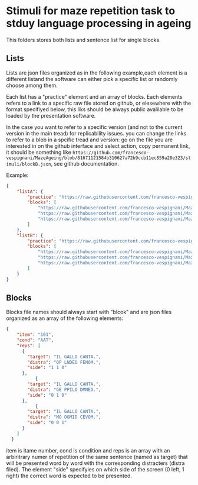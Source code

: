 # Stimuli for maze repetition task to stduy language processing in ageing

This folders stores both lists and sentence list for single blocks.

## Lists

Lists are json files organized as in the following example,each element is a different listand the software can either pick a specific list or randomly choose among them.

Each list has a "practice" element and an array of blocks.  Each elements refers to a link to a specific raw file stored on github, or elesewhere with the format specifiyed below, this liks should be always public avalilable to be loaded by the presentation software.  


In the case you want to refer to a specific version (and not to the current version in the main tread) for replicability issues. you can change the links to refer to a blob in a spcific tread and version: go on the file you are interested in on the github interface and select action, copy permanent link,  it should be something like `https://github.com/francesco-vespignani/MazeAgeing/blob/81671121584b310627a72b9ccb11ec859a28e323/stimuli/blockB.json`, see github documentation.

Example:

```json
{ 
    "listA": {
        "practice": "https://raw.githubusercontent.com/francesco-vespignani/MazeAgeing/refs/heads/main/stimuli/blockP.json",
        "blocks": [
            "https://raw.githubusercontent.com/francesco-vespignani/MazeAgeing/refs/heads/main/stimuli/block1.json",
            "https://raw.githubusercontent.com/francesco-vespignani/MazeAgeing/refs/heads/main/stimuli/block2.json",
            "https://raw.githubusercontent.com/francesco-vespignani/MazeAgeing/refs/heads/main/stimuli/blockA.json"
        ]
    },
    "listB": {
        "practice": "https://raw.githubusercontent.com/francesco-vespignani/MazeAgeing/refs/heads/main/stimuli/blockP.json",
        "blocks": [
            "https://raw.githubusercontent.com/francesco-vespignani/MazeAgeing/refs/heads/main/stimuli/block1.json",
            "https://raw.githubusercontent.com/francesco-vespignani/MazeAgeing/refs/heads/main/stimuli/block2.json",
            "https://raw.githubusercontent.com/francesco-vespignani/MazeAgeing/refs/heads/main/stimuli/blockB.json"
        ]
    }
}
```
## Blocks


Blocks file names should always start with "blcok" and are json files organized as an array of the following elements:

```JSON
{
    "item": "101",
    "cond": "AAT",
    "reps": [
      {
        "target": "IL GALLO CANTA.",
        "distra": "OP LNDEO FENOM.",
        "side": "1 1 0"
      },
           {
        "target": "IL GALLO CANTA.",
        "distra": "GE PPILO DMNEO.",
        "side": "0 1 0"
      },
           {
        "target": "IL GALLO CANTA.",
        "distra": "MO OGMID CEVOM.",
        "side": "0 0 1"
      }    
    ]
  }
```

item is itame number,  cond is condition and reps is an array with an arbirìtrary numer of repetition of the same sentence (named as target) that will be presented word by word with the corresponding distracters (distra filed). The element "side" specifyies on which side of the screen (0 left, 1 right) the correct word is expected to be presented. 


